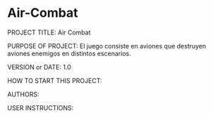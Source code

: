 # Air-Combat
PROJECT TITLE: 
Air Combat

PURPOSE OF PROJECT: El juego consiste en aviones que destruyen aviones enemigos en distintos escenarios.
  

VERSION or DATE: 
1.0

HOW TO START THIS PROJECT: 


AUTHORS: 


USER INSTRUCTIONS: 

